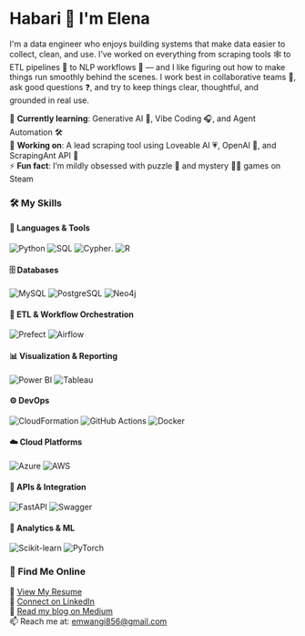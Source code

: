 # Habari 👋 I'm Elena

I'm a data engineer who enjoys building systems that make data easier to collect, clean, and use. I’ve worked on everything from scraping tools 🕸️ to ETL pipelines 🚰 to NLP workflows 🧠 — and I like figuring out how to make things run smoothly behind the scenes. I work best in collaborative teams 🤝, ask good questions ❓, and try to keep things clear, thoughtful, and grounded in real use.

🌱 **Currently learning**: Generative AI 🤖, Vibe Coding 🎧, and Agent Automation 🛠️  
🔭 **Working on**: A lead scraping tool using Loveable AI 💗, OpenAI 🧠, and ScrapingAnt API 🐜  
⚡ **Fun fact**: I’m mildly obsessed with puzzle 🧩 and mystery 🕵️‍♀️ games on Steam

### 🛠️ My Skills

#### 🧪 Languages & Tools  
![Python](https://img.shields.io/badge/-Python-3776AB?style=flat-square&logo=python&logoColor=white) ![SQL](https://img.shields.io/badge/-SQL-4479A1?style=flat-square&logo=mysql&logoColor=white) ![Cypher](https://img.shields.io/badge/-Cypher-000000?style=flat-square&logo=neo4j&logoColor=white). ![R](https://img.shields.io/badge/-R-276DC3?style=flat-square&logo=r&logoColor=white)

#### 🗄️ Databases  
![MySQL](https://img.shields.io/badge/-MySQL-005C84?style=flat-square&logo=mysql&logoColor=white) ![PostgreSQL](https://img.shields.io/badge/-PostgreSQL-336791?style=flat-square&logo=postgresql&logoColor=white) ![Neo4j](https://img.shields.io/badge/-Neo4j-008CC1?style=flat-square&logo=neo4j&logoColor=white)

#### 🔄 ETL & Workflow Orchestration  
![Prefect](https://img.shields.io/badge/-Prefect-212121?style=flat-square&logo=prefect&logoColor=white) ![Airflow](https://img.shields.io/badge/-Airflow-017CEE?style=flat-square&logo=apache-airflow&logoColor=white)

#### 📊 Visualization & Reporting  
![Power BI](https://img.shields.io/badge/-Power%20BI-F2C811?style=flat-square&logo=power-bi&logoColor=black) ![Tableau](https://img.shields.io/badge/-Tableau-E97627?style=flat-square&logo=tableau&logoColor=white)

#### ⚙️ DevOps  
![CloudFormation](https://img.shields.io/badge/-CloudFormation-3B3B3B?style=flat-square&logo=aws&logoColor=white) ![GitHub Actions](https://img.shields.io/badge/-GitHub%20Actions-2088FF?style=flat-square&logo=github-actions&logoColor=white) ![Docker](https://img.shields.io/badge/-Docker-2496ED?style=flat-square&logo=docker&logoColor=white)

#### ☁️ Cloud Platforms  
![Azure](https://img.shields.io/badge/-Azure-0078D4?style=flat-square&logo=microsoftazure&logoColor=white) ![AWS](https://img.shields.io/badge/-AWS-232F3E?style=flat-square&logo=amazon-aws&logoColor=white)

#### 🔌 APIs & Integration  
![FastAPI](https://img.shields.io/badge/-FastAPI-009688?style=flat-square&logo=fastapi&logoColor=white) ![Swagger](https://img.shields.io/badge/-Swagger-85EA2D?style=flat-square&logo=swagger&logoColor=black)

#### 🧠 Analytics & ML  
![Scikit-learn](https://img.shields.io/badge/-Scikit--learn-F7931E?style=flat-square&logo=scikit-learn&logoColor=white) ![PyTorch](https://img.shields.io/badge/-PyTorch-EE4C2C?style=flat-square&logo=pytorch&logoColor=white)

### 🔗 Find Me Online

📄 [View My Resume](https://drive.google.com/file/d/1m5gN8rxfH5Q-ShDEv1dqzAFspO8QQvTJ/view?usp=sharing)  
💼 [Connect on LinkedIn](https://www.linkedin.com/in/elena-mwangi/)  
📝 [Read my blog on Medium](https://medium.com/@emwangi856)  
📫 Reach me at: emwangi856@gmail.com 
